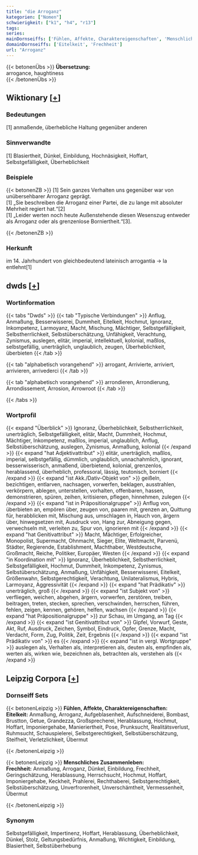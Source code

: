 ```yaml
---
title: "die Arroganz"
kategorien: ["Nomen"]
schwierigkeit: ["k1", "h4", "r13"]
tags:
series:
mainDornseiffs: ['Fühlen, Affekte, Charaktereigenschaften', 'Menschliches Zusammenleben']
domainDornseiffs: ['Eitelkeit', 'Frechheit']
url: "Arroganz"
---
```


{{< betonenÜbs >}}
**Übersetzung:**  
arrogance, haughtiness  
{{< /betonenÜbs >}}

## Wiktionary [[+](https://de.wiktionary.org/wiki/Arroganz)]

### Bedeutungen
[1] anmaßende, überhebliche Haltung gegenüber anderen  

### Sinnverwandte
[1] Blasiertheit, Dünkel, Einbildung, Hochnäsigkeit, Hoffart, Selbstgefälligkeit, Überheblichkeit  

### Beispiele
{{< betonenZB >}}
[1] Sein ganzes Verhalten uns gegenüber war von unübersehbarer Arroganz geprägt.  
[1] „Sie beschreiben die Arroganz einer Partei, die zu lange mit absoluter Mehrheit regiert hat.“[2]  
[1] „Leider werten noch heute Außenstehende diesen Wesenszug entweder als Arroganz oder als grenzenlose Borniertheit.“[3].  

{{< /betonenZB >}}
### Herkunft
im 14. Jahrhundert von gleichbedeutend lateinisch arrogantia → la entlehnt[1]  



## dwds [[+](https://www.dwds.de/wb/Arroganz)]

### Wortinformation
{{< tabs "Dwds" >}}
{{< tab "Typische Verbindungen" >}}
Anflug, Anmaßung, Besserwisserei, Dummheit, Eitelkeit, Hochmut, Ignoranz, Inkompetenz, Larmoyanz, Macht, Mischung, Mächtiger, Selbstgefälligkeit, Selbstherrlichkeit, Selbstüberschätzung, Unfähigkeit, Verachtung, Zynismus, auslegen, elitär, imperial, intellektuell, kolonial, maßlos, selbstgefällig, unerträglich, unglaublich, zeugen, Überheblichkeit, überbieten
{{< /tab >}}

{{< tab "alphabetisch vorangehend" >}}
arrogant, Arrivierte, arriviert, arrivieren, arrivederci
{{< /tab >}}

{{< tab "alphabetisch vorangehend" >}}
arrondieren, Arrondierung, Arrondissement, Arrosion, Arrowroot
{{< /tab >}}

{{< /tabs >}}

### Wortprofil
{{< expand "Überblick" >}} Ignoranz, Überheblichkeit, Selbstherrlichkeit, unerträglich, Selbstgefälligkeit, elitär, Macht, Dummheit, Hochmut, Mächtiger, Inkompetenz, maßlos, imperial, unglaublich, Anflug, Selbstüberschätzung, auslegen, Zynismus, Anmaßung, kolonial {{< /expand >}}
{{< expand "hat Adjektivattribut" >}} elitär, unerträglich, maßlos, imperial, selbstgefällig, dümmlich, unglaublich, unnachahmlich, ignorant, besserwisserisch, anmaßend, überbietend, kolonial, grenzenlos, herablassend, überheblich, professoral, lässig, teutonisch, borniert {{< /expand >}}
{{< expand "ist Akk./Dativ-Objekt von" >}} geißeln, bezichtigen, entlarven, nachsagen, vorwerfen, beklagen, ausstrahlen, verkörpern, ablegen, unterstellen, vorhalten, offenbaren, hassen, demonstrieren, spüren, zeihen, kritisieren, pflegen, hinnehmen, zulegen {{< /expand >}}
{{< expand "ist in Präpositionalgruppe" >}} Anflug von, überbieten an, empören über, zeugen von, paaren mit, grenzen an, Quittung für, herabblicken mit, Mischung aus, umschlagen in, Hauch von, ärgern über, hinwegsetzen mit, Ausdruck von, Hang zur, Abneigung gegen, verwechseln mit, verleiten zu, Spur von, ignorieren mit {{< /expand >}}
{{< expand "hat Genitivattribut" >}} Macht, Mächtiger, Erfolgreicher, Monopolist, Supermacht, Ohnmacht, Sieger, Elite, Weltmacht, Parvenü, Städter, Regierende, Establishment, Machthaber, Westdeutsche, Großmacht, Reiche, Politiker, Europäer, Westen {{< /expand >}}
{{< expand "in Koordination mit" >}} Ignoranz, Überheblichkeit, Selbstherrlichkeit, Selbstgefälligkeit, Hochmut, Dummheit, Inkompetenz, Zynismus, Selbstüberschätzung, Anmaßung, Unfähigkeit, Besserwisserei, Eitelkeit, Größenwahn, Selbstgerechtigkeit, Verachtung, Unilateralismus, Hybris, Larmoyanz, Aggressivität {{< /expand >}}
{{< expand "hat Prädikativ" >}} unerträglich, groß {{< /expand >}}
{{< expand "ist Subjekt von" >}} verfliegen, weichen, abgehen, ärgern, vorwerfen, zerstören, treiben, beitragen, treten, stecken, sprechen, verschwinden, herrschen, führen, fehlen, zeigen, kennen, gehören, helfen, wachsen {{< /expand >}}
{{< expand "hat Präpositionalgruppe" >}} zur Schau, im Umgang, an Tag {{< /expand >}}
{{< expand "ist Genitivattribut von" >}} Gipfel, Vorwurf, Geste, Akt, Ruf, Ausdruck, Zeichen, Symbol, Eindruck, Opfer, Grenze, Macht, Verdacht, Form, Zug, Politik, Zeit, Ergebnis {{< /expand >}}
{{< expand "ist Prädikativ von" >}} es {{< /expand >}}
{{< expand "ist in vergl. Wortgruppe" >}} auslegen als, Verhalten als, interpretieren als, deuten als, empfinden als, werten als, wirken wie, bezeichnen als, betrachten als, verstehen als {{< /expand >}}

## Leipzig Corpora [[+](https://corpora.uni-leipzig.de/en/res?word=Arroganz&corpusId=deu_newscrawl-public_2018)]

### Dornseiff Sets
{{< betonenLeipzig >}}
**Fühlen, Affekte, Charaktereigenschaften:**  
**Eitelkeit:** Anmaßung, Arroganz, Aufgeblasenheit, Aufschneiderei, Bombast, Brustton, Getue, Grandezza, Großsprecherei, Herablassung, Hochmut, Hoffart, Imponiergehabe, Manieriertheit, Pose, Prunksucht, Realitätsverlust, Ruhmsucht, Schauspielerei, Selbstgerechtigkeit, Selbstüberschätzung, Steifheit, Verletzlichkeit, Übermut  

{{< /betonenLeipzig >}}


{{< betonenLeipzig >}}
**Menschliches Zusammenleben:**  
**Frechheit:** Anmaßung, Arroganz, Dünkel, Einbildung, Frechheit, Geringschätzung, Herablassung, Herrschsucht, Hochmut, Hoffart, Imponiergehabe, Keckheit, Prahlerei, Rechthaberei, Selbstgerechtigkeit, Selbstüberschätzung, Unverfrorenheit, Unverschämtheit, Vermessenheit, Übermut  

{{< /betonenLeipzig >}}

### Synonym
Selbstgefälligkeit, Impertinenz, Hoffart, Herablassung, Überheblichkeit, Dünkel, Stolz, Geltungsbedürfnis, Anmaßung, Wichtigkeit, Einbildung, Blasiertheit, Selbstüberhebung

